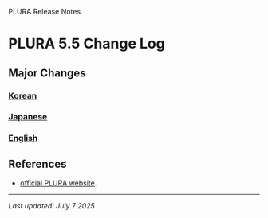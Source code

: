 PLURA Release Notes

# PLURA 5.5 Change Log

## Major Changes

### [Korean](https://github.com/qubitsec/plura/blob/main/update/v5.5/ko/)

### [Japanese](https://github.com/qubitsec/plura/blob/main/update/v5.5/ja/)

### [English](https://github.com/qubitsec/plura/blob/main/update/v5.5/en/)

## References

- [official PLURA website](https://plura.io/).

---

_Last updated: July 7 2025_
